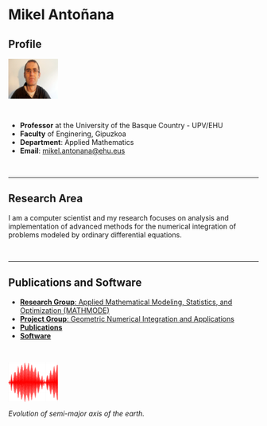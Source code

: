 #  Mikel Antoñana


## Profile

<left>
<img src="/images/argazkia.jpg" data-canonical-src="/images/argazkia.jpg" align="middle" width="100" height="80" />
</left>

&nbsp;

- **Professor** at the University of the Basque Country - UPV/EHU
- **Faculty** of Enginering, Gipuzkoa
- **Department**: Applied Mathematics
- **Email**: mikel.antonana@ehu.eus  

&nbsp;

---

## Research Area



I am a computer scientist and my research  focuses on analysis and implementation of advanced methods for the numerical integration of problems modeled by ordinary differential equations.

&nbsp;

---
##  Publications and Software

- [**Research Group**:  Applied Mathematical Modeling, Statistics, and Optimization (MATHMODE) ](https://www.mathmode.science/)
- [**Project Group**:  Geometric Numerical Integration and Applications ](http://www.gicas.uji.es/)
- [**Publications**](https://orcid.org/0000-0002-7321-8882)
- [**Software**](https://github.com/SciML/IRKGaussLegendre.jl)


&nbsp;


<left>
<img src="/images/11-Semi-Axis-Earth.png" data-canonical-src="/images/11-Semi-Axis-Earth.png" align="middle" width="100" height="80" />
</left>

*Evolution of semi-major axis of the earth.*